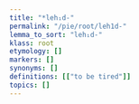 ```yaml
---
title: "*leh₁d-"
permalink: "/pie/root/leh1d-"
lemma_to_sort: "leh₁d-"
klass: root
etymology: []
markers: []
synonyms: []
definitions: [["to be tired"]]
topics: []
---
```

